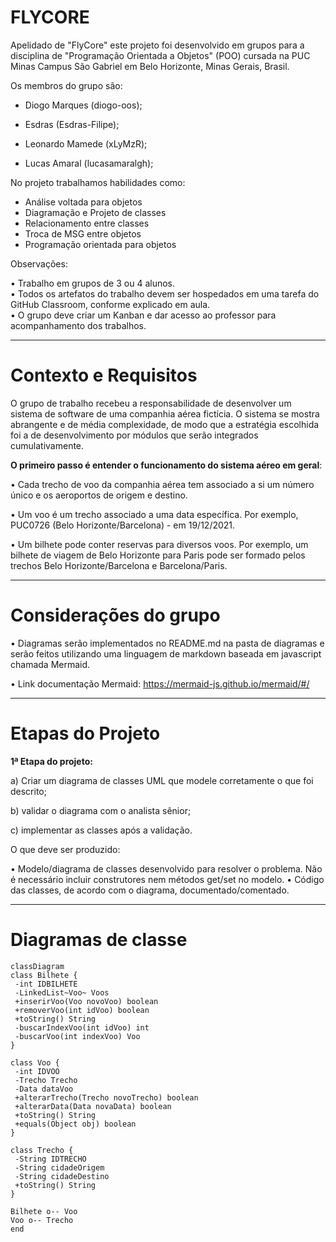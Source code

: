 # FLYCORE

Apelidado de "FlyCore" este projeto foi desenvolvido em grupos para a disciplina de "Programação Orientada a Objetos" (POO) cursada na PUC Minas Campus São Gabriel em Belo Horizonte, Minas Gerais, Brasil. 

Os membros do grupo são: 

- Diogo Marques (diogo-oos);

- Esdras (Esdras-Filipe);

- Leonardo Mamede (xLyMzR);

- Lucas Amaral (lucasamaralgh);

No projeto trabalhamos habilidades como:

- Análise voltada para objetos
- Diagramação e Projeto de classes
- Relacionamento entre classes
- Troca de MSG entre objetos
- Programação orientada para objetos

 
Observações:

• Trabalho em grupos de 3 ou 4 alunos.  
• Todos  os  artefatos  do  trabalho  devem  ser  hospedados  em  uma  tarefa  do  GitHub  Classroom, 
conforme explicado em aula.  
• O grupo deve criar um Kanban e dar acesso ao professor para acompanhamento dos trabalhos.

-------------------
# Contexto e Requisitos

 O grupo  de  trabalho  recebeu  a  responsabilidade  de  desenvolver  um  sistema de software de uma companhia aérea fictícia. 
 O sistema se mostra abrangente e de média complexidade,  de  modo  que  a  estratégia  escolhida  foi  a  de  desenvolvimento  por  módulos  que  serão 
integrados cumulativamente. 

**O primeiro passo é entender o funcionamento do sistema aéreo em geral**: 

• Cada trecho de voo da companhia aérea tem associado a si um número único e os aeroportos 
de origem e destino.

• Um voo é um trecho associado a uma data específica. Por exemplo, PUC0726 (Belo 
Horizonte/Barcelona) - em 19/12/2021.

• Um  bilhete  pode  conter  reservas  para  diversos  voos.  Por  exemplo,  um  bilhete  de  viagem  de 
Belo Horizonte para Paris pode ser formado pelos trechos Belo Horizonte/Barcelona e 
Barcelona/Paris. 

-----------------------

# Considerações do grupo

• Diagramas serão implementados no README.md na pasta de diagramas e serão feitos utilizando uma linguagem de markdown baseada em javascript chamada Mermaid.

• Link documentação Mermaid: https://mermaid-js.github.io/mermaid/#/

-----------------------
# Etapas do Projeto

**1ª Etapa do projeto:** 

a) Criar um diagrama de classes UML que modele corretamente o que foi descrito;

b) validar o diagrama com o analista sênior;

c) implementar as classes após a validação.  


O que deve ser produzido: 

• Modelo/diagrama de classes desenvolvido para resolver o problema. Não é necessário incluir 
construtores nem métodos get/set no modelo. 
• Código das classes, de acordo com o diagrama, documentado/comentado. 

-------------------------
# Diagramas de classe
```mermaid
classDiagram
class Bilhete {
 -int IDBILHETE
 -LinkedList~Voo~ Voos
 +inserirVoo(Voo novoVoo) boolean
 +removerVoo(int idVoo) boolean
 +toString() String
 -buscarIndexVoo(int idVoo) int
 -buscarVoo(int indexVoo) Voo
}

class Voo {
 -int IDVOO
 -Trecho Trecho
 -Data dataVoo
 +alterarTrecho(Trecho novoTrecho) boolean
 +alterarData(Data novaData) boolean
 +toString() String
 +equals(Object obj) boolean
}

class Trecho {
 -String IDTRECHO
 -String cidadeOrigem
 -String cidadeDestino
 +toString() String
}

Bilhete o-- Voo
Voo o-- Trecho
end
```
